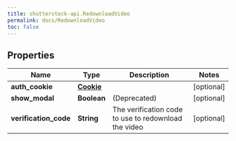 ```yaml
---
title: shutterstock-api.RedownloadVideo
permalink: docs/RedownloadVideo
toc: false
---
```


## Properties

Name | Type | Description | Notes
------------ | ------------- | ------------- | -------------
**auth_cookie** | [**Cookie**](Cookie) |  | [optional] 
**show_modal** | **Boolean** | (Deprecated) | [optional] 
**verification_code** | **String** | The verification code to use to redownload the video | [optional] 



